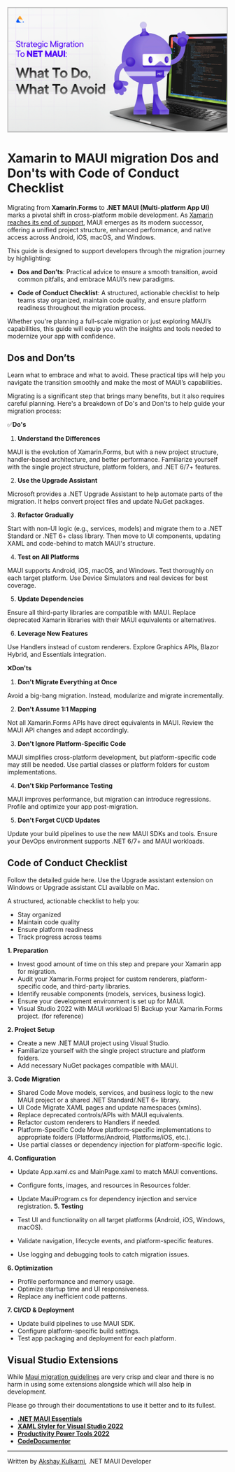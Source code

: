  [![BannerImage](banner.png)](https://www.zazz.io/)
# Xamarin to MAUI migration Dos and Don'ts with Code of Conduct Checklist
Migrating from **Xamarin.Forms** to **.NET MAUI (Multi-platform App UI)** marks a pivotal shift in cross-platform mobile development. As [Xamarin reaches its end of support](https://dotnet.microsoft.com/en-us/platform/support/policy/xamarin), MAUI emerges as its modern successor, offering a unified project structure, enhanced performance, and native access across Android, iOS, macOS, and Windows.

This guide is designed to support developers through the migration journey by highlighting:

* **Dos and Don’ts**: Practical advice to ensure a smooth transition, avoid common pitfalls, and embrace MAUI’s new paradigms.


* **Code of Conduct Checklist**: A structured, actionable checklist to help teams stay organized, maintain code quality, and ensure platform readiness throughout the migration process.

Whether you're planning a full-scale migration or just exploring MAUI’s capabilities, this guide will equip you with the insights and tools needed to modernize your app with confidence.

## **Dos and Don’ts**
Learn what to embrace and what to avoid. These practical tips will help you navigate the transition smoothly and make the most of MAUI’s capabilities.

Migrating is a significant step that brings many benefits, but it also requires careful planning. Here's a breakdown of Do's and Don'ts to help guide your migration process:

✅**Do's**

1. **Understand the Differences**

MAUI is the evolution of Xamarin.Forms, but with a new project structure, handler-based architecture, and better performance. Familiarize yourself with the single project structure, platform folders, and .NET 6/7+ features.

2. **Use the Upgrade Assistant**

Microsoft provides a .NET Upgrade Assistant to help automate parts of the migration. It helps convert project files and update NuGet packages.

3. **Refactor Gradually**

Start with non-UI logic (e.g., services, models) and migrate them to a .NET Standard or .NET 6+ class library. Then move to UI components, updating XAML and code-behind to match MAUI's structure.

4. **Test on All Platforms**

MAUI supports Android, iOS, macOS, and Windows. Test thoroughly on each target platform. Use Device Simulators and real devices for best coverage.

5. **Update Dependencies**

Ensure all third-party libraries are compatible with MAUI. Replace deprecated Xamarin libraries with their MAUI equivalents or alternatives.

6. **Leverage New Features**

Use Handlers instead of custom renderers. Explore Graphics APIs, Blazor Hybrid, and Essentials integration.

❌**Don'ts**

1. **Don't Migrate Everything at Once**

Avoid a big-bang migration. Instead, modularize and migrate incrementally.

2. **Don't Assume 1:1 Mapping**

Not all Xamarin.Forms APIs have direct equivalents in MAUI. Review the MAUI API changes and adapt accordingly.

3. **Don't Ignore Platform-Specific Code**

MAUI simplifies cross-platform development, but platform-specific code may still be needed. Use partial classes or platform folders for custom implementations.

4. **Don't Skip Performance Testing**

MAUI improves performance, but migration can introduce regressions. Profile and optimize your app post-migration.

5. **Don't Forget CI/CD Updates**

Update your build pipelines to use the new MAUI SDKs and tools. Ensure your DevOps environment supports .NET 6/7+ and MAUI workloads.

## Code of Conduct Checklist

Follow the detailed guide here. Use the Upgrade assistant extension on Windows or Upgrade assistant CLI available on Mac.

A structured, actionable checklist to help you:


* Stay organized
* Maintain code quality
* Ensure platform readiness
* Track progress across teams

**1. Preparation**

* Invest good amount of time on this step and prepare your Xamarin app for migration.
* Audit your Xamarin.Forms project for custom renderers, platform-specific code, and third-party libraries.
* Identify reusable components (models, services, business logic).
* Ensure your development environment is set up for MAUI.
* Visual Studio 2022 with MAUI workload 5) Backup your Xamarin.Forms project. (for reference)

**2. Project Setup**

* Create a new .NET MAUI project using Visual Studio.
* Familiarize yourself with the single project structure and platform folders.
* Add necessary NuGet packages compatible with MAUI.

**3. Code Migration**

* Shared Code Move models, services, and business logic to the new MAUI project or a shared .NET Standard/.NET 6+ library.
* UI Code Migrate XAML pages and update namespaces (xmlns).
* Replace deprecated controls/APIs with MAUI equivalents.
* Refactor custom renderers to Handlers if needed.
* Platform-Specific Code Move platform-specific implementations to appropriate folders (Platforms/Android, Platforms/iOS, etc.).
* Use partial classes or dependency injection for platform-specific logic.

**4. Configuration**


* Update App.xaml.cs and MainPage.xaml to match MAUI conventions.
* Configure fonts, images, and resources in Resources folder.
* Update MauiProgram.cs for dependency injection and service registration.
**5. Testing**

* Test UI and functionality on all target platforms (Android, iOS, Windows, macOS).
* Validate navigation, lifecycle events, and platform-specific features.
* Use logging and debugging tools to catch migration issues.

**6. Optimization**

* Profile performance and memory usage.
* Optimize startup time and UI responsiveness.
* Replace any inefficient code patterns.

**7. CI/CD & Deployment**

* Update build pipelines to use MAUI SDK.
* Configure platform-specific build settings.
* Test app packaging and deployment for each platform.

## Visual Studio Extensions
While [Maui migration guidelines](https://learn.microsoft.com/en-us/dotnet/maui/migration/) are very crisp and clear and there is no harm in using some extensions alongside which will also help in development.

Please go through their documentations to use it better and to its fullest.

* **[.NET MAUI Essentials](https://marketplace.visualstudio.com/items?itemName=MattLaceyLtd.MauiEssentials)**
* **[XAML Styler for Visual Studio 2022](https://marketplace.visualstudio.com/items?itemName=TeamXavalon.XAMLStyler2022)**
* **[Productivity Power Tools 2022](https://marketplace.visualstudio.com/items?itemName=VisualStudioPlatformTeam.ProductivityPowerPack2022)**
* **[CodeDocumentor](https://marketplace.visualstudio.com/items?itemName=DanTurco.CodeDocumentor)**
---
Written by [Akshay Kulkarni](https://github.com/ak47akshaykulkarni), .NET MAUI Developer